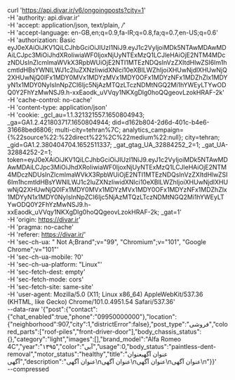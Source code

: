 curl 'https://api.divar.ir/v6/ongoingposts?city=1' \
  -H 'authority: api.divar.ir' \
  -H 'accept: application/json, text/plain, */*' \
  -H 'accept-language: en-GB,en;q=0.9,fa-IR;q=0.8,fa;q=0.7,en-US;q=0.6' \
  -H 'authorization: Basic eyJ0eXAiOiJKV1QiLCJhbGciOiJIUzI1NiJ9.eyJ1c2VyIjoiMDk5NTAwMDAwMDAiLCJpc3MiOiJhdXRoIiwiaWF0IjoxNjUyNTExMzQ1LCJleHAiOjE2NTM4MDczNDUsInZlcmlmaWVkX3RpbWUiOjE2NTI1MTEzNDQsInVzZXItdHlwZSI6Im1hcmtldHBsYWNlLWJ1c2luZXNzIiwidXNlci10eXBlLWZhIjoiXHUwNjdlXHUwNjQ2XHUwNjQ0IFx1MDY0MVx1MDYzMVx1MDY0OFx1MDYzNFx1MDZhZlx1MDYyN1x1MDY0NyIsInNpZCI6Ijc5NjAzMTQzLTczNDMtNGQ2Mi1hYWEyLTYwODQ0Y2FhYzMwNSJ9.h-xxEaodk_uVVqy1NKXgDlg0hoQQgeovLzokHRAF-2k' \
  -H 'cache-control: no-cache' \
  -H 'content-type: application/json' \
  -H 'cookie: _gcl_au=1.1.321321557.1650804943; _ga=GA1.2.421803717.1650804944; did=d162b804-2d6d-401c-b4e6-31668bed6806; multi-city=tehran%7C; analytics_campaign={%22source%22:%22direct%22%2C%22medium%22:null}; city=tehran; _gid=GA1.2.380404704.1652511337; _gat_gtag_UA_32884252_2=1; _gat_UA-32884252-2=1; token=eyJ0eXAiOiJKV1QiLCJhbGciOiJIUzI1NiJ9.eyJ1c2VyIjoiMDk5NTAwMDAwMDAiLCJpc3MiOiJhdXRoIiwiaWF0IjoxNjUyNTExMzQ1LCJleHAiOjE2NTM4MDczNDUsInZlcmlmaWVkX3RpbWUiOjE2NTI1MTEzNDQsInVzZXItdHlwZSI6Im1hcmtldHBsYWNlLWJ1c2luZXNzIiwidXNlci10eXBlLWZhIjoiXHUwNjdlXHUwNjQ2XHUwNjQ0IFx1MDY0MVx1MDYzMVx1MDY0OFx1MDYzNFx1MDZhZlx1MDYyN1x1MDY0NyIsInNpZCI6Ijc5NjAzMTQzLTczNDMtNGQ2Mi1hYWEyLTYwODQ0Y2FhYzMwNSJ9.h-xxEaodk_uVVqy1NKXgDlg0hoQQgeovLzokHRAF-2k; _gat=1' \
  -H 'origin: https://divar.ir' \
  -H 'pragma: no-cache' \
  -H 'referer: https://divar.ir/' \
  -H 'sec-ch-ua: " Not A;Brand";v="99", "Chromium";v="101", "Google Chrome";v="101"' \
  -H 'sec-ch-ua-mobile: ?0' \
  -H 'sec-ch-ua-platform: "Linux"' \
  -H 'sec-fetch-dest: empty' \
  -H 'sec-fetch-mode: cors' \
  -H 'sec-fetch-site: same-site' \
  -H 'user-agent: Mozilla/5.0 (X11; Linux x86_64) AppleWebKit/537.36 (KHTML, like Gecko) Chrome/101.0.4951.54 Safari/537.36' \
  --data-raw '{"post":{"contact":{"chat_enabled":true,"phone":"09950000000"},"location":{"neighborhood":907,"city":1,"districtError":false},"post_type":"فروشی","colored_parts":["roof-piles","front-driver-door"],"body_chassis_status":{},"category":"light","images":[],"brand_model":"Alfa Romeo 4C","year":"۱۳۹۵","color":"آبی","usage":0,"body_status":"paintless-dent-removal","motor_status":"healthy","title":"عنوان آگهیعنوان آگهی","description":"عنوان آگهی\nعنوان آگهی\nعنوان آگهی\nعنوان آگهی\n"}}' \
  --compressed
